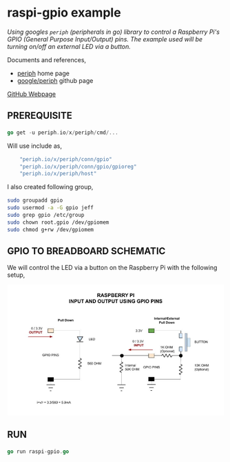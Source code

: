 # raspi-gpio example

_Using googles `periph` (peripherals in go) library to control a Raspberry Pi's
GPIO (General Purpose Input/Output) pins. The example used will be turning
on/off an external LED via a button._

Documents and references,

* [periph](https://periph.io/)
  home page
* [google/periph](https://github.com/google/periph)
  github page

[GitHub Webpage](https://jeffdecola.github.io/my-go-examples/)

## PREREQUISITE

```go
go get -u periph.io/x/periph/cmd/...
```

Will use include as,

```go
    "periph.io/x/periph/conn/gpio"
    "periph.io/x/periph/conn/gpio/gpioreg"
    "periph.io/x/periph/host"
```

I also created following group,

```bash
sudo groupadd gpio
sudo usermod -a -G gpio jeff
sudo grep gpio /etc/group
sudo chown root.gpio /dev/gpiomem
sudo chmod g+rw /dev/gpiomem
```

## GPIO TO BREADBOARD SCHEMATIC

We will control the LED via a button on the Raspberry Pi with
the following setup,

![IMAGE - raspberry-pi-input-and-output-using-gpio-pins - IMAGE](https://github.com/JeffDeCola/my-cheat-sheets/blob/master/docs/pics/raspberry-pi-input-and-output-using-gpio-pins.jpg?raw=true)

## RUN

```go
go run raspi-gpio.go
```
